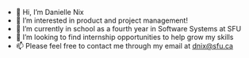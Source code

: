 - 👋 Hi, I’m Danielle Nix
- 👀 I’m interested in product and project management!
- 🌱 I’m currently in school as a fourth year in Software Systems at SFU
- 💞️ I’m looking to find internship opportunities to help grow my skills
- 📫 Please feel free to contact me through my email at dnix@sfu.ca

<!---
daniellenix/daniellenix is a ✨ special ✨ repository because its `README.md` (this file) appears on your GitHub profile.
You can click the Preview link to take a look at your changes.
--->
